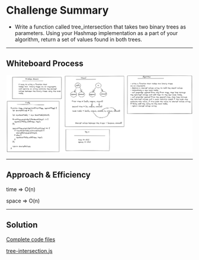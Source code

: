 # Challenge Summary

<!-- Description of the challenge -->

- Write a function called tree_intersection that takes two binary trees as parameters. Using your Hashmap implementation as a part of your algorithm, return a set of values found in both trees.

---

## Whiteboard Process

<!-- Embedded whiteboard image -->

![ch06](../../img/challenge32.png)

---

## Approach & Efficiency

<!-- What approach did you take? Why? What is the Big O space/time for this approach? -->

time => O(n)

space => O(n)

---

## Solution

<!-- Show how to run your code, and examples of it in action -->

[Complete code files](../code-challenges/)

[tree-intersection.js](../code-challenges/treeIntersection/tree-intersection.js)
